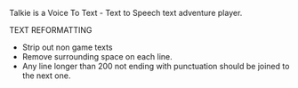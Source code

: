 Talkie is a Voice To Text - Text to Speech text adventure player.


TEXT REFORMATTING

- Strip out non game texts
- Remove surrounding space on each line.
- Any line longer than 200 not ending with punctuation should be joined to the next one.